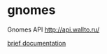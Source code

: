 # gnomes
Gnomes API
http://api.wallto.ru/

[brief documentation](https://docs.google.com/document/d/15AKi5vzOA5RPBJFKIZN2__jOgAAVJNtLirtbbDhpvKk/edit#heading=h.vy1erx3g7udh )
